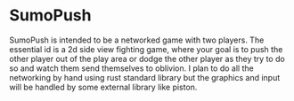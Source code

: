 # SumoPush

SumoPush is intended to be a networked game with two players.  The essential id is a 2d side view fighting game,
where your goal is to push the other player out of the play area or dodge the other player as they try to do so
and watch them send themselves to oblivion.  I plan to do all the networking by hand using rust standard library
but the graphics and input will be handled by some external library like piston.
